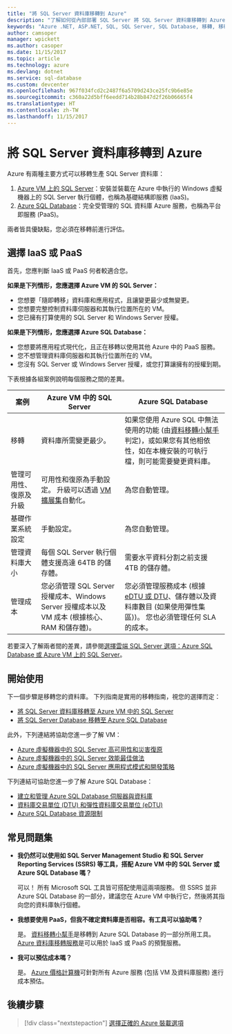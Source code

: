 ```yaml
---
title: "將 SQL Server 資料庫移轉到 Azure"
description: "了解如何從內部部署 SQL Server 將 SQL Server 資料庫移轉到 Azure。"
keywords: "Azure .NET, ASP.NET, SQL, SQL Server, SQL Database, 移轉, 移轉"
author: camsoper
manager: wpickett
ms.author: casoper
ms.date: 11/15/2017
ms.topic: article
ms.technology: azure
ms.devlang: dotnet
ms.service: sql-database
ms.custom: devcenter
ms.openlocfilehash: 967f034fcd2c2487f6a5709d243ce25fc9b6e85e
ms.sourcegitcommit: c360a22d5bff6eedd714b28b847d2f26b06665f4
ms.translationtype: HT
ms.contentlocale: zh-TW
ms.lasthandoff: 11/15/2017
---
```

# <a name="migrate-a-sql-server-database-to-azure"></a>將 SQL Server 資料庫移轉到 Azure

Azure 有兩種主要方式可以移轉生產 SQL Server 資料庫：

1. [Azure VM 上的 SQL Server](https://azure.microsoft.com/services/virtual-machines/sql-server/)：安裝並裝載在 Azure 中執行的 Windows 虛擬機器上的 SQL Server 執行個體，也稱為基礎結構即服務 (IaaS)。
2. [Azure SQL Database](https://azure.microsoft.com/services/sql-database/)：完全受管理的 SQL 資料庫 Azure 服務，也稱為平台即服務 (PaaS)。

兩者皆具優缺點，您必須在移轉前進行評估。

## <a name="choosing-iaas-or-paas"></a>選擇 IaaS 或 PaaS

首先，您應判斷 IaaS 或 PaaS 何者較適合您。

**如果是下列情形，您應選擇 Azure VM 的 SQL Server：**

* 您想要「隨即轉移」資料庫和應用程式，且讓變更最少或無變更。
* 您想要完整控制資料庫伺服器和其執行位置所在的 VM。
* 您已擁有打算使用的 SQL Server 和 Windows Server 授權。

**如果是下列情形，您應選擇 Azure SQL Database：**

* 您想要將應用程式現代化，且正在移轉以使用其他 Azure 中的 PaaS 服務。
* 您不想管理資料庫伺服器和其執行位置所在的 VM。
* 您沒有 SQL Server 或 Windows Server 授權，或您打算讓擁有的授權到期。

下表根據各組案例說明每個服務之間的差異。

| 案例 | Azure VM 中的 SQL Server | Azure SQL Database |
|----------|-------------------------|--------------------|
| 移轉 | 資料庫所需變更最少。 | 如果您使用 Azure SQL 中無法使用的功能 (由[資料移轉小幫手](https://www.microsoft.com/download/details.aspx?id=53595)判定)，或如果您有其他相依性，如在本機安裝的可執行檔，則可能需要變更資料庫。|
| 管理可用性、復原及升級 | 可用性和復原為手動設定。 升級可以透過 [VM 擴展集](https://docs.microsoft.com/azure/virtual-machine-scale-sets/virtual-machine-scale-sets-automatic-upgrade)自動化。 | 為您自動管理。 |
| 基礎作業系統設定 | 手動設定。 | 為您自動管理。 |
| 管理資料庫大小 | 每個 SQL Server 執行個體支援高達 64TB 的儲存體。 | 需要水平資料分割之前支援 4TB 的儲存體。 |
| 管理成本 | 您必須管理 SQL Server 授權成本、Windows Server 授權成本以及 VM 成本 (根據核心、RAM 和儲存體)。 | 您必須管理服務成本 (根據 [eDTU 或 DTU](https://docs.microsoft.com/azure/sql-database/sql-database-what-is-a-dtu)、儲存體以及資料庫數目 (如果使用彈性集區))。  您也必須管理任何 SLA 的成本。 |

若要深入了解兩者間的差異，請參閱[選擇雲端 SQL Server 選項：Azure SQL Database 或 Azure VM 上的 SQL Server](https://docs.microsoft.com/azure/sql-database/sql-database-paas-vs-sql-server-iaas)。

## <a name="get-started"></a>開始使用

下一個步驟是移轉您的資料庫。  下列指南是實用的移轉指南，視您的選擇而定：

* [將 SQL Server 資料庫移轉至 Azure VM 中的 SQL Server](https://docs.microsoft.com/azure/virtual-machines/windows/sql/virtual-machines-windows-migrate-sql)
* [將 SQL Server Database 移轉至 Azure SQL Database](https://docs.microsoft.com/azure/sql-database/sql-database-migrate-your-sql-server-database)

此外，下列連結將協助您進一步了解 VM：

* [Azure 虛擬機器中的 SQL Server 高可用性和災害復原](https://docs.microsoft.com/azure/virtual-machines/windows/sql/virtual-machines-windows-sql-high-availability-dr)
* [Azure 虛擬機器中的 SQL Server 效能最佳做法](https://docs.microsoft.com/azure/virtual-machines/windows/sql/virtual-machines-windows-sql-performance)
* [Azure 虛擬機器中的 SQL Server 應用程式模式和開發策略](https://docs.microsoft.com/azure/virtual-machines/windows/sql/virtual-machines-windows-sql-server-app-patterns-dev-strategies)

下列連結可協助您進一步了解 Azure SQL Database：

* [建立和管理 Azure SQL Database 伺服器與資料庫](https://docs.microsoft.com/azure/sql-database/sql-database-servers-databases)
* [資料庫交易單位 (DTU) 和彈性資料庫交易單位 (eDTU)](https://docs.microsoft.com/azure/sql-database/sql-database-what-is-a-dtu)
* [Azure SQL Database 資源限制](https://docs.microsoft.com/azure/sql-database/sql-database-resource-limits)

## <a name="faq"></a>常見問題集

* **我仍然可以使用如 SQL Server Management Studio 和 SQL Server Reporting Services (SSRS) 等工具，搭配 Azure VM 中的 SQL Server 或 Azure SQL Database 嗎？**

    可以！ 所有 Microsoft SQL 工具皆可搭配使用這兩項服務。 但 SSRS 並非 Azure SQL Database 的一部分，建議您在 Azure VM 中執行它，然後將其指向您的資料庫執行個體。
    
* **我想要使用 PaaS，但我不確定資料庫是否相容。有工具可以協助嗎？**

    是。 [資料移轉小幫手](https://www.microsoft.com/download/details.aspx?id=53595)是移轉到 Azure SQL Database 的一部分所用工具。  [Azure 資料庫移轉服務](https://azure.microsoft.com/campaigns/database-migration/)是可以用於 IaaS 或 PaaS 的預覽服務。

* **我可以預估成本嗎？**

    是。  [Azure 價格計算機](https://azure.microsoft.com/pricing/calculator/)可針對所有 Azure 服務 (包括 VM 及資料庫服務) 進行成本預估。

## <a name="next-steps"></a>後續步驟

> [!div class="nextstepaction"]
> [選擇正確的 Azure 裝載選項](dotnet-howto-choose-migration.md)